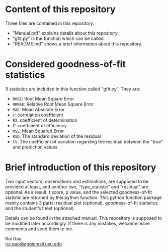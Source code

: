 # Content of this repository
Three files are contained in this repository.<br>
- "Manual.pdf" explains details about this repository.<br>
- "gfit.py" is the function which can be called.<br>
- "README.md" shows a brief information about this repository.<br>

# Considered goodness-of-fit statistics
9 statistics are included in this function called "gfit.py". They are:<br>
- `RMSE`: Root Mean Square Error<br>
- `RRMSE`: Relative Root Mean Square Error<br>
- `MAE`: Mean Absolute Error<br>
- `r`: correlation coefficient<br>
- `R2`: coefficient of determination<br>
- `E`: coefficient of efficiency<br>
- `MSE`: Mean Squared Error<br>
- `RSD`: The standard deviation of the residual<br>
- `CV`: The coefficient of variation regarding the residual between the "true" and prediction values

# Brief introduction of this repository
Two input vectors, observations and estimations, are supposed to be provided at least, and another two, “type_statistic” and “residual” are optional. As a result, t score, p value, and the selected goodness-of-fit statistic are returned by this python function. This python function package mainly contains 3 parts: residual plot (optional), goodness-of-fit statistics, and the student’s t test (optional).

Details can be found in the attached manual. This repository is supposed to be modified later accordingly. If there is any mistakes, welcome leave comments and send them to me.<br>

Rui Gao<br>
rui.gao@aggiemail.usu.edu
